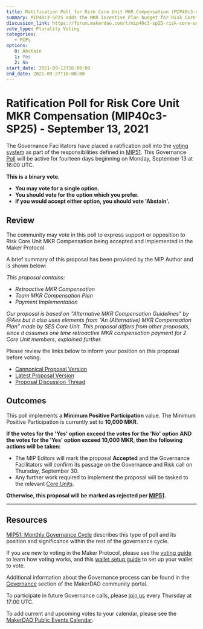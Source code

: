 ```yaml
---
title: Ratification Poll for Risk Core Unit MKR Compensation (MIP40c3-SP25) -  September 13, 2021
summary: MIP40c3-SP25 adds the MKR Incentive Plan budget for Risk Core Unit (RISK-001).
discussion_link: https://forum.makerdao.com/t/mip40c3-sp25-risk-core-unit-mkr-compensation-risk-001/9788
vote_type: Plurality Voting
categories:
   - MIPs
options:
   0: Abstain
   1: Yes
   2: No
start_date: 2021-09-13T16:00:00
end_date: 2021-09-27T16:00:00
---
```

# Ratification Poll for Risk Core Unit MKR Compensation (MIP40c3-SP25) -  September 13, 2021

The Governance Facilitators have placed a ratification poll into the [voting system](https://vote.makerdao.com/polling) as part of the responsibilities defined in [MIP51](https://mips.makerdao.com/mips/details/MIP51). This Governance [Poll](https://community-development.makerdao.com/en/learn/governance/on-chain-gov) will be active for fourteen days beginning on Monday, September 13 at 16:00 UTC.

**This is a binary vote.** 
- **You may vote for a single option.** 
- **You should vote for the option which you prefer.**
- **If you would accept either option, you should vote 'Abstain'.**

## Review

The community may vote in this poll to express support or opposition to Risk Core Unit MKR Compensation being accepted and implemented in the Maker Protocol.

A brief summary of this proposal has been provided by the MIP Author and is shown below:

*This proposal contains:*

* *Retroactive MKR Compensation*
* *Team MKR Compensation Plan*
* *Payment Implementation*

*Our proposal is based on "Alternative MKR Compensation Guidelines" by @Aes but it also uses elements from “An (Alternative) MKR Compensation Plan” made by SES Core Unit. This proposal differs from other proposals, since it assumes one time retroactive MKR compensation payment for 2 Core Unit members, explained further.*

Please review the links below to inform your position on this proposal before voting.
* [Cannonical Proposal Version](https://github.com/makerdao/mips/blob/597512747641658bc38c72bc17d1c84e43153c2b/MIP40/MIP40c3-Subproposals/MIP40c3-SP25.md)
* [Latest Proposal Version](https://mips.makerdao.com/mips/details/MIP40c3SP25)
* [Proposal Discussion Thread](https://forum.makerdao.com/t/mip40c3-sp25-risk-core-unit-mkr-compensation-risk-001/9788)

## Outcomes

This poll implements a **Minimum Positive Participation** value. The Minimum Positive Participation is currently set to **10,000 MKR**.

**If the votes for the 'Yes' option exceed the votes for the 'No' option AND the votes for the 'Yes' option exceed 10,000 MKR, then the following actions will be taken:**
* The MIP Editors will mark the proposal **Accepted** and the Governance Facilitators will confirm its passage on the Governance and Risk call on Thursday, September 30.
* Any further work required to implement the proposal will be tasked to the relevant [Core Units](https://mips.makerdao.com/mips/details/MIP38#mip38c2-core-unit-state).

**Otherwise, this proposal will be marked as rejected per [MIP51](https://mips.makerdao.com/mips/details/MIP51#mip51c2-ratification-poll).**

---

## Resources

[MIP51: Monthly Governance Cycle](https://mips.makerdao.com/mips/details/MIP51) describes this type of poll and its position and significance within the rest of the governance cycle.

If you are new to voting in the Maker Protocol, please see the [voting guide](https://community-development.makerdao.com/en/learn/governance/how-voting-works/) to learn how voting works, and this [wallet setup guide](https://community-development.makerdao.com/en/learn/governance/voting-setup/) to set up your wallet to vote.

Additional information about the Governance process can be found in the [Governance](https://community-development.makerdao.com/en/learn/governance) section of the MakerDAO community portal.

To participate in future Governance calls, please [join us](https://github.com/makerdao/community/tree/master/governance/governance-and-risk-meetings) every Thursday at 17:00 UTC.

To add current and upcoming votes to your calendar, please see the [MakerDAO Public Events Calendar](https://calendar.google.com/calendar/embed?src=makerdao.com_3efhm2ghipksegl009ktniomdk%40group.calendar.google.com&ctz=UTC&mode=week&showCalendars=0&showPrint=0).
